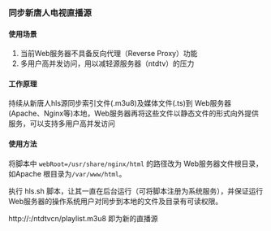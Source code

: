 ### 同步新唐人电视直播源

#### 使用场景
1. 当前Web服务器不具备反向代理（Reverse Proxy）功能
2. 多用户高并发访问，用以减轻源服务器（ntdtv）的压力

#### 工作原理
持续从新唐人hls源同步索引文件(.m3u8)及媒体文件(.ts)到 Web服务器(Apache、Nginx等)本地，Web服务器再将这些文件以静态文件的形式向外提供服务，可以支持多用户高并发访问

#### 使用方法
将脚本中 `webRoot=/usr/share/nginx/html` 的路径改为 Web服务器文件根目录，如Apache 根目录为`/var/www/html`。 

执行 hls.sh 脚本，让其一直在后台运行（可将脚本注册为系统服务），并保证运行 Web服务器的操作系统用户对同步到本地的文件及目录有可读权限。

http://<server-ip>:<server-port>/ntdtvcn/playlist.m3u8 即为新的直播源
